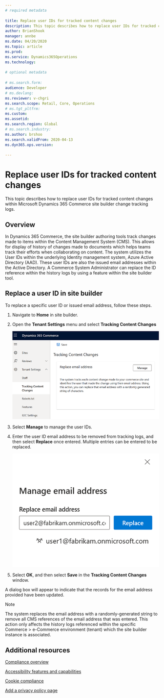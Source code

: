```yaml
---
# required metadata

title: Replace user IDs for tracked content changes
description: This topic describes how to replace user IDs for tracked content changes within Microsoft Dynamics 365 Commerce site builder change tracking logs.
author: BrianShook
manager: annbe
ms.date: 04/20/2020
ms.topic: article
ms.prod: 
ms.service: Dynamics365Operations
ms.technology: 

# optional metadata

# ms.search.form: 
audience: Developer
# ms.devlang: 
ms.reviewer: v-chgri
ms.search.scope: Retail, Core, Operations
# ms.tgt_pltfrm: 
ms.custom: 
ms.assetid: 
ms.search.region: Global
# ms.search.industry: 
ms.author: brshoo
ms.search.validFrom: 2020-04-13
ms.dyn365.ops.version: 

---
```


# Replace user IDs for tracked content changes

This topic describes how to replace user IDs for tracked content changes within Microsoft Dynamics 365 Commerce site builder change tracking logs.

## Overview

In Dynamics 365 Commerce, the site builder authoring tools track changes made to items within the Content Management System (CMS). This allows for display of history of changes made to documents which helps teams track their efforts when collaborating on content. The system utilizes the User IDs within the underlying Identity management system, Azure Active Directory (AAD). These user IDs are also the issued email addresses within the Active Directory. A Commerce System Administrator can replace the ID reference within the history logs by using a feature within the site builder tool.

## Replace a user ID in site builder

To replace a specific user ID or issued email address, follow these steps.

1. Navigate to **Home** in site builder.
1. Open the **Tenant Settings** menu and select **Tracking Content Changes**

    ![Tracking Content Changes menu](./media/TrackingContentChanges.png)

1. Select **Manage** to manage the user IDs.
1. Enter the user ID email address to be removed from tracking logs, and then select **Replace** once entered. Multiple entries can be entered to be replaced.

    ![Interface with examples to replace an email address](./media/ReplaceEmailAddress.png)

1. Select **OK**, and then select **Save** in the **Tracking Content Changes** window.

A dialog box will appear to indicate that the records for the email address provided have been updated. 

> [!NOTE]
> The system replaces the email address with a randomly-generated string to remove all CMS references of the email address that was entered. This action only affects the history logs referenced within the specific Commerce > e-Commerce environment (tenant) which the site builder instance is associated.

## Additional resources

[Compliance overview](compliance-overview.md)

[Accessibility features and capabilities](accessibility.md)

[Cookie compliance](cookie-compliance.md)

[Add a privacy policy page](add-privacy-page.md)
